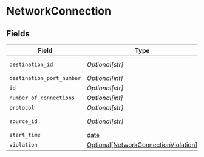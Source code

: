 # NetworkConnection


## Fields

| Field                                                                                     | Type                                                                                      | Required                                                                                  | Description                                                                               |
| ----------------------------------------------------------------------------------------- | ----------------------------------------------------------------------------------------- | ----------------------------------------------------------------------------------------- | ----------------------------------------------------------------------------------------- |
| `destination_id`                                                                          | *Optional[str]*                                                                           | :heavy_minus_sign:                                                                        | Destination App id                                                                        |
| `destination_port_number`                                                                 | *Optional[int]*                                                                           | :heavy_minus_sign:                                                                        | N/A                                                                                       |
| `id`                                                                                      | *Optional[str]*                                                                           | :heavy_minus_sign:                                                                        | N/A                                                                                       |
| `number_of_connections`                                                                   | *Optional[int]*                                                                           | :heavy_minus_sign:                                                                        | N/A                                                                                       |
| `protocol`                                                                                | *Optional[str]*                                                                           | :heavy_minus_sign:                                                                        | N/A                                                                                       |
| `source_id`                                                                               | *Optional[str]*                                                                           | :heavy_minus_sign:                                                                        | Source App id                                                                             |
| `start_time`                                                                              | [date](https://docs.python.org/3/library/datetime.html#date-objects)                      | :heavy_minus_sign:                                                                        | N/A                                                                                       |
| `violation`                                                                               | [Optional[NetworkConnectionViolation]](../../models/shared/networkconnectionviolation.md) | :heavy_minus_sign:                                                                        | N/A                                                                                       |